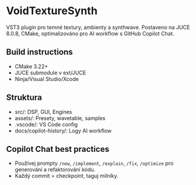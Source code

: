 # VoidTextureSynth

VST3 plugin pro temné textury, ambienty a synthwave. Postaveno na JUCE 8.0.8, CMake, optimalizováno pro AI workflow s GitHub Copilot Chat.

## Build instructions
- CMake 3.22+
- JUCE submodule v ext/JUCE
- Ninja/Visual Studio/Xcode

## Struktura
- src/: DSP, GUI, Engines
- assets/: Presety, wavetable, samples
- .vscode/: VS Code config
- docs/copilot-history/: Logy AI workflow

## Copilot Chat best practices
- Používej prompty `/new`, `/implement`, `/explain`, `/fix`, `/optimize` pro generování a refaktorování kódu.
- Každý commit = checkpoint, taguj milníky.
